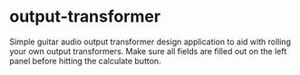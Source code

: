 # output-transformer
Simple guitar audio output transformer design application to aid with rolling your own output transformers.
Make sure all fields are filled out on the left panel before hitting the calculate button.
